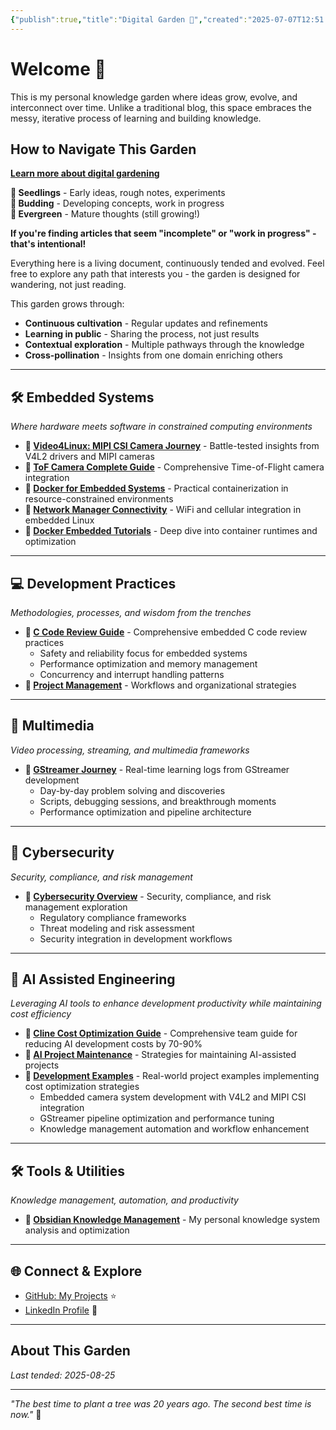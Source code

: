 ```yaml
---
{"publish":true,"title":"Digital Garden 🌱","created":"2025-07-07T12:51:53.526+02:00","modified":"2025-08-26T09:54:17.974+02:00","cssclasses":""}
---
```



# Welcome 🌿

This is my personal knowledge garden where ideas grow, evolve, and interconnect over time. Unlike a traditional blog, this space embraces the messy, iterative process of learning and building knowledge.

## How to Navigate This Garden
**[Learn more about digital gardening](What%20is%20Digital%20Gardening.md)**

**🌱 Seedlings** - Early ideas, rough notes, experiments  
**🌿 Budding** - Developing concepts, work in progress  
**🌳 Evergreen** - Mature thoughts (still growing!)

**If you're finding articles that seem "incomplete" or "work in progress" - that's intentional!**

Everything here is a living document, continuously tended and evolved. Feel free to explore any path that interests you - the garden is designed for wandering, not just reading.

This garden grows through:
- **Continuous cultivation** - Regular updates and refinements
- **Learning in public** - Sharing the process, not just results
- **Contextual exploration** - Multiple pathways through the knowledge
- **Cross-pollination** - Insights from one domain enriching others

---

## 🛠️ Embedded Systems

*Where hardware meets software in constrained computing environments*

- **🌳 [Video4Linux: MIPI CSI Camera Journey](embedded-systems/video4linux-mipi-journey/)** - Battle-tested insights from V4L2 drivers and MIPI cameras
- **🌳 [ToF Camera Complete Guide](embedded-systems/tof-camera-complete-guide/)** - Comprehensive Time-of-Flight camera integration
- **🌿 [Docker for Embedded Systems](embedded-systems/docker-embedded-guide/)** - Practical containerization in resource-constrained environments
- **🌿 [Network Manager Connectivity](embedded-systems/network-manager-connectivity/)** - WiFi and cellular integration in embedded Linux
- **🌱 [Docker Embedded Tutorials](embedded-systems/docker-embedded-tutorials/)** - Deep dive into container runtimes and optimization

---

## 💻 Development Practices

*Methodologies, processes, and wisdom from the trenches*

- **🌳 [C Code Review Guide](development-practices/c-code-review-guide/)** - Comprehensive embedded C code review practices
  - Safety and reliability focus for embedded systems
  - Performance optimization and memory management
  - Concurrency and interrupt handling patterns
- **🌱 [Project Management](development-practices/project-management/)** - Workflows and organizational strategies

---

## 🎥 Multimedia

*Video processing, streaming, and multimedia frameworks*

- **🌿 [GStreamer Journey](multimedia/gstreamer/)** - Real-time learning logs from GStreamer development
  - Day-by-day problem solving and discoveries
  - Scripts, debugging sessions, and breakthrough moments
  - Performance optimization and pipeline architecture

---

## 🔐 Cybersecurity

*Security, compliance, and risk management*

- **🌱 [Cybersecurity Overview](cybersecurity/)** - Security, compliance, and risk management exploration
  - Regulatory compliance frameworks
  - Threat modeling and risk assessment
  - Security integration in development workflows

---

## 🤖 AI Assisted Engineering

*Leveraging AI tools to enhance development productivity while maintaining cost efficiency*

- **🌳 [Cline Cost Optimization Guide](ai-assisted-engineering/cline-cost-optimization-guide/)** - Comprehensive team guide for reducing AI development costs by 70-90%
- **🌿 [AI Project Maintenance](ai-assisted-engineering/ai-project-maintenance/)** - Strategies for maintaining AI-assisted projects
- **🌱 [Development Examples](ai-assisted-engineering/development-examples/)** - Real-world project examples implementing cost optimization strategies
  - Embedded camera system development with V4L2 and MIPI CSI integration
  - GStreamer pipeline optimization and performance tuning
  - Knowledge management automation and workflow enhancement

---

## 🛠️ Tools & Utilities

*Knowledge management, automation, and productivity*

- **🌱 [Obsidian Knowledge Management](tools-and-utilities/obsidian-knowledge-management/)** - My personal knowledge system analysis and optimization

---

## 🌐 Connect & Explore

- [GitHub: My Projects](https://github.com/mrtuborg) ⭐  
- [LinkedIn Profile](https://linkedin.com/in/vnosenko) 🔗  

---


## About This Garden



*Last tended: 2025-08-25*

---

*"The best time to plant a tree was 20 years ago. The second best time is now."* 🌳
